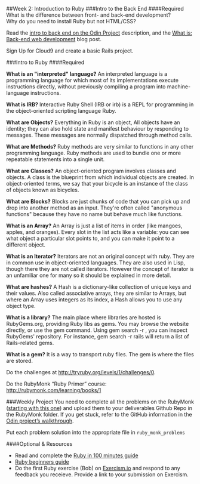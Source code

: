 ##Week 2: Introduction to Ruby
###Intro to the Back End
####Required
What is the difference between front- and back-end development?<br>
Why do you need to install Ruby but not HTML/CSS?

Read the [intro to back end on the Odin Project](http://www.theodinproject.com/web-development-101/introduction-to-the-back-end) description, and the [What is: Back-end web development](http://blog.generalassemb.ly/what-is-back-end-web-development/) blog post.

Sign Up for Cloud9 and create a basic Rails project.

###Intro to Ruby
####Required

**What is an "interpreted" language?**  An interpreted language is a programming language for which most of its implementations execute instructions directly, without previously compiling a program into machine-language instructions.<br>


**What is IRB?**  Interactive Ruby Shell (IRB or irb) is a REPL for programming in the object-oriented scripting language Ruby.<br>


**What are Objects?**  Everything in Ruby is an object, All objects have an identity; they can also hold state and manifest behaviour by responding to messages. These messages are normally dispatched through method calls. <br>


**What are Methods?**  Ruby methods are very similar to functions in any other programming language. Ruby methods are used to bundle one or more repeatable statements into a single unit.<br>


**What are Classes?**  An object-oriented program involves classes and objects. A class is the blueprint from which individual objects are created. In object-oriented terms, we say that your bicycle is an instance of the class of objects known as bicycles.<br>


**What are Blocks?**   Blocks are just chunks of code that you can pick up and drop into another method as an input. They're often called "anonymous functions" because they have no name but behave much like functions.<br>


**What is an Array?**  An Array is just a list of items in order (like mangoes, apples, and oranges). Every slot in the list acts like a variable: you can see what object a particular slot points to, and you can make it point to a different object.<br>


**What is an Iterator?**  Iterators are not an original concept with ruby. They are in common use in object-oriented languages. They are also used in Lisp, though there they are not called iterators. However the concept of iterator is an unfamiliar one for many so it should be explained in more detail.<br>


**What are hashes?**  A Hash is a dictionary-like collection of unique keys and their values. Also called associative arrays, they are similar to Arrays, but where an Array uses integers as its index, a Hash allows you to use any object type.<br>


**What is a library?**  The main place where libraries are hosted is RubyGems.org, providing Ruby libs as gems. You may browse the website directly, or use the gem command. Using gem search -r , you can inspect RubyGems' repository. For instance, gem search -r rails will return a list of Rails-related gems.<br>


**What is a gem?** It is a way to transport ruby files. The gem is where the files are stored. 




Do the challenges at http://tryruby.org/levels/1/challenges/0.

Do the RubyMonk “Ruby Primer” course: http://rubymonk.com/learning/books/1

###Weekly Project
You need to complete all the problems on the RubyMonk ([starting with this one](http://rubymonk.com/learning/books/1-ruby-primer/problems/9-calculator)) and upload them to your deliverables Github Repo in the RubyMonk folder. If you get stuck, refer to the GitHub information in the [Odin project’s walkthrough](http://www.theodinproject.com/web-development-101/html-css).

Put each problem solution into the appropriate file in `ruby_monk_problems`

####Optional & Resources
 - Read and complete the [Ruby in 100 minutes guide](http://tutorials.jumpstartlab.com/projects/ruby\_in\_100_minutes.html)
 - [Ruby beginners guide](https://hackhands.com/beginners-guide-ruby/)
 - Do the first Ruby exercise (Bob) on [Exercism.io](http://exercism.io/) and respond to any
   feedback you receieve.  Provide a link to your submission on
   Exercism.


